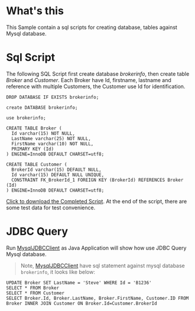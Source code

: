 # What's this

This Sample contain a sql scripts for creating database, tables against Mysql database.

# Sql Script

The following SQL Script first create database *brokerinfo*, then create table *Broker* and *Customer*. Each Broker have Id, firstname, lastname and reference with multiple Customers, the Customer use Id for identification.

~~~
DROP DATABASE IF EXISTS brokerinfo;

create DATABASE brokerinfo;

use brokerinfo;

CREATE TABLE Broker (
  Id varchar(15) NOT NULL,
  LastName varchar(25) NOT NULL,
  FirstName varchar(10) NOT NULL,
  PRIMARY KEY (Id)
) ENGINE=InnoDB DEFAULT CHARSET=utf8;

CREATE TABLE Customer (
  BrokerId varchar(15) DEFAULT NULL,
  Id varchar(15) DEFAULT NULL UNIQUE,
  CONSTRAINT FK_BrokerId_1 FOREIGN KEY (BrokerId) REFERENCES Broker (Id)
) ENGINE=InnoDB DEFAULT CHARSET=utf8;
~~~

[Click to download the Completed Script](brokerinfo-mysql.sql). At the end of the script, there are some test data for test convenience.

# JDBC Query

Run [MysqlJDBCClient](../jdbc-client/src/main/java/com/jboss/teiid/mysql/MysqlJDBCClient.java) as Java Application will show how use JDBC Query Mysql database.

> Note, [MysqlJDBCClient](../jdbc-client/src/main/java/com/jboss/teiid/mysql/MysqlJDBCClient.java) have sql statement against mysql database `brokerinfo`, it looks like below:

~~~
UPDATE Broker SET LastName = 'Steve' WHERE Id = 'B1236'
SELECT * FROM Broker
SELECT * FROM Customer
SELECT Broker.Id, Broker.LastName, Broker.FirstName, Customer.ID FROM Broker INNER JOIN Customer ON Broker.Id=Customer.BrokerId
~~~
